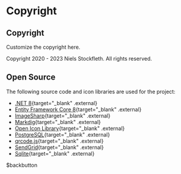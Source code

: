 # Copyright

## Copyright

Customize the copyright here.

Copyright 2020 - 2023 Niels Stockfleth. All rights reserved.

## Open Source

The following source code and icon libraries are used for the project:

- [.NET 8](https://learn.microsoft.com/de-de/dotnet/core/whats-new/dotnet-8){target="_blank" .external}
- [Entity Framework Core 8](https://learn.microsoft.com/de-de/ef/core/what-is-new/ef-core-8.0/whatsnew){target="_blank" .external}
- [ImageSharp](https://github.com/SixLabors/ImageSharp){target="_blank" .external}
- [Markdig](https://github.com/xoofx/markdig){target="_blank" .external}
- [Open Icon Library](https://sourceforge.net/projects/openiconlibrary){target="_blank" .external}
- [PostgreSQL](https://www.nuget.org/packages/Npgsql){target="_blank" .external}
- [qrcode.js](https://github.com/davidshimjs/qrcodejs){target="_blank" .external}
- [SendGrid](https://github.com/sendgrid/sendgrid-csharp){target="_blank" .external}
- [Sqlite](https://www.nuget.org/packages/Microsoft.EntityFrameworkCore.Sqlite){target="_blank" .external}

$backbutton
